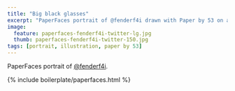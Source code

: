 ```yaml
---
title: "Big black glasses"
excerpt: "PaperFaces portrait of @fenderf4i drawn with Paper by 53 on an iPad."
image: 
  feature: paperfaces-fenderf4i-twitter-lg.jpg
  thumb: paperfaces-fenderf4i-twitter-150.jpg
tags: [portrait, illustration, paper by 53]
---
```


PaperFaces portrait of [@fenderf4i](http://twitter.com/fenderf4i).

{% include boilerplate/paperfaces.html %}